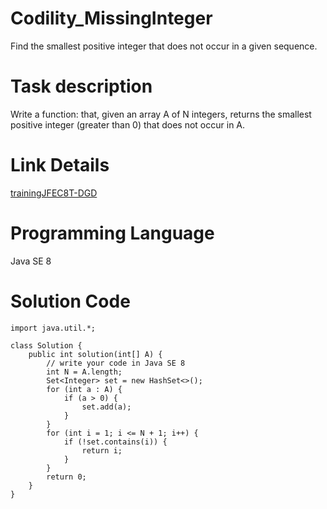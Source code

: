# Codility_MissingInteger
Find the smallest positive integer that does not occur in a given sequence.

# Task description
Write a function:
that, given an array A of N integers, returns the smallest positive integer (greater than 0) that does not occur in A.

# Link Details
[trainingJFEC8T-DGD](https://app.codility.com/demo/results/trainingJFEC8T-DGD/)

# Programming Language
Java SE 8

# Solution Code

```
import java.util.*;

class Solution {
    public int solution(int[] A) {
        // write your code in Java SE 8
        int N = A.length;
        Set<Integer> set = new HashSet<>();
        for (int a : A) {
            if (a > 0) {
                set.add(a);
            }
        }
        for (int i = 1; i <= N + 1; i++) {
            if (!set.contains(i)) {
                return i;
            }
        }
        return 0;
    }
}

```

